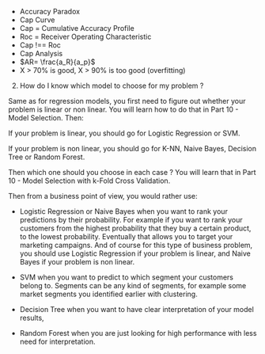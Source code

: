 - Accuracy Paradox
- Cap Curve
- Cap = Cumulative Accuracy Profile
- Roc = Receiver Operating Characteristic
- Cap !== Roc
- Cap Analysis
- $AR= \frac{a_R}{a_p}$
- X > 70% is good, X > 90% is too good (overfitting)

2. How do I know which model to choose for my problem ?

Same as for regression models, you first need to figure out whether your problem is linear or non linear. You will learn how to do that in Part 10 - Model Selection. Then:

If your problem is linear, you should go for Logistic Regression or SVM.

If your problem is non linear, you should go for K-NN, Naive Bayes, Decision Tree or Random Forest.

Then which one should you choose in each case ? You will learn that in Part 10 - Model Selection with k-Fold Cross Validation.

Then from a business point of view, you would rather use:

- Logistic Regression or Naive Bayes when you want to rank your predictions by their probability. For example if you want to rank your customers from the highest probability that they buy a certain product, to the lowest probability. Eventually that allows you to target your marketing campaigns. And of course for this type of business problem, you should use Logistic Regression if your problem is linear, and Naive Bayes if your problem is non linear.

- SVM when you want to predict to which segment your customers belong to. Segments can be any kind of segments, for example some market segments you identified earlier with clustering.

- Decision Tree when you want to have clear interpretation of your model results,

- Random Forest when you are just looking for high performance with less need for interpretation.
